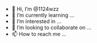 - 👋 Hi, I’m @1124wzz
- 🌱 I’m currently learning ...
- 👀 I’m interested in ...
- 💞️ I’m looking to collaborate on ...
- 📫 How to reach me ...

<!---
1124wzz/1124wzz is a ✨ special ✨ repository because its `README.md` (this file) appears on your GitHub profile.
You can click the Preview link to take a look at your changes.
--->
